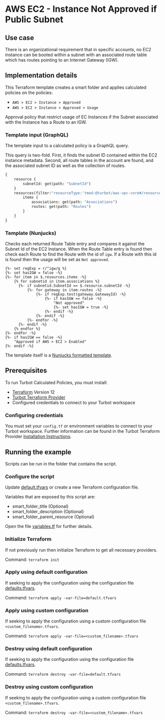 # AWS EC2 - Instance Not Approved if Public Subnet

## Use case

There is an organizational requirement that in specific accounts, no EC2 instance can be booted within a subnet with 
an associated route table which has routes pointing to an Internet Gateway (IGW).

## Implementation details

This Terraform template creates a smart folder and applies calculated policies on the policies:

- `AWS > EC2 > Instance > Approved`
- `AWS > EC2 > Instance > Approved > Usage`

Approval policy that restrict usage of EC Instances if the Subnet associated with the Instance has a Route to an IGW.

### Template input (GraphQL)

The template input to a calculated policy is a GraphQL query.

This query is two-fold. First, it finds the subnet ID contained within the EC2 instance metadata. 
Second, all route tables in the account are found, and the associated subnet ID as well as the collection of routes.

```graphql
{
    resource {
        subnetId: get(path: "SubnetId")
    }
    resources(filter:"resourceType:'tmod:@turbot/aws-vpc-core#/resource/types/routeTable' limit:5000") {
        items {
            associations: get(path: "Associations")
            routes: get(path: "Routes")
        }
    }
}
```

### Template (Nunjucks)

Checks each returned Route Table entry and compares it against the Subnet Id of the EC2 Instance. 
When the Route Table entry is found then check each Route to find the Route with the id of `igw`.
If a Route with this id is found then the usage will be set as `Not approved`.

```nunjucks
{%- set regExp = r/^igw/g %}
{%- set hasIGW = false -%}
{%- for item in $.resources.items -%}
    {% for subnetid in item.associations %}
      {%- if subnetid.SubnetId == $.resource.subnetId -%}
          {%- for gateway in item.routes -%}
              {%- if regExp.test(gateway.GatewayId) -%}
                  {%- if hasIGW == false -%}
                      "Not approved"
                      {%- set hasIGW = true -%}
                  {%- endif -%}
              {%- endif -%}
          {%- endfor -%}
      {%- endif -%}
    {% endfor %}
{%- endfor -%}
{%- if hasIGW == false -%}
    "Approved if AWS > EC2 > Enabled"
{%- endif -%}
```

The template itself is a [Nunjucks formatted template](https://mozilla.github.io/nunjucks/templating.html).

## Prerequisites

To run Turbot Calculated Policies, you must install:

- [Terraform](https://www.terraform.io) Version 12
- [Turbot Terraform Provider](https://turbot.com/v5/docs/reference/terraform/provider)
- Configured credentials to connect to your Turbot workspace

### Configuring credentials

You must set your `config.tf` or environment variables to connect to your Turbot workspace.
Further information can be found in the Turbot Terraform Provider [Installation Instructions](https://turbot.com/v5/docs/reference/terraform/provider).

## Running the example

Scripts can be run in the folder that contains the script.

### Configure the script

Update [default.tfvars](default.tfvars) or create a new Terraform configuration file.

Variables that are exposed by this script are:

- smart_folder_title (Optional)
- smart_folder_description (Optional)
- smart_folder_parent_resource (Optional)

Open the file [variables.tf](variables.tf) for further details.

### Initialize Terraform

If not previously run then initialize Terraform to get all necessary providers.

Command: `terraform init`

### Apply using default configuration

If seeking to apply the configuration using the configuration file [defaults.tfvars](defaults.tfvars).

Command: `terraform apply -var-file=default.tfvars`

### Apply using custom configuration

If seeking to apply the configuration using a custom configuration file `<custom_filename>.tfvars`.

Command: `terraform apply -var-file=<custom_filename>.tfvars`

### Destroy using default configuration

If seeking to apply the configuration using the configuration file [defaults.tfvars](defaults.tfvars).

Command: `terraform destroy -var-file=default.tfvars`

### Destroy using custom configuration

If seeking to apply the configuration using a custom configuration file `<custom_filename>.tfvars`.

Command: `terraform destroy -var-file=<custom_filename>.tfvars`
